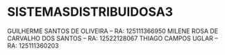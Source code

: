 # SISTEMASDISTRIBUIDOSA3

GUILHERME SANTOS DE OLIVEIRA – RA: 125111366950
MILENE ROSA DE CARVALHO DOS SANTOS – RA: 12522128067
THIAGO CAMPOS UGLAR – RA: 125111360203
